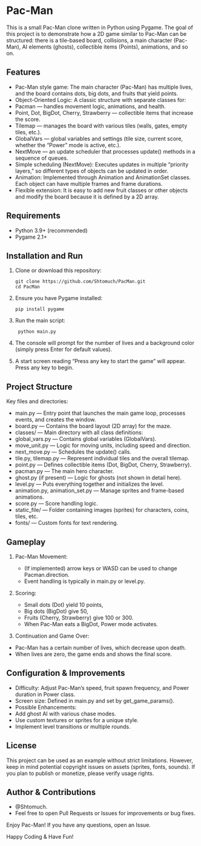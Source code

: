 # Pac-Man

This is a small Pac-Man clone written in Python using Pygame. The goal of this project is to demonstrate how a 2D game similar to Pac-Man can be structured: there is a tile-based board, collisions, a main character (Pac-Man), AI elements (ghosts), collectible items (Points), animations, and so on.

## Features

- 	Pac-Man style game: The main character (Pac-Man) has multiple lives, and the board contains dots, big dots, and fruits that yield points.
- 	Object-Oriented Logic: A classic structure with separate classes for:
- 	Pacman — handles movement logic, animations, and health.
- 	Point, Dot, BigDot, Cherry, Strawberry — collectible items that increase the score.
- 	Tilemap — manages the board with various tiles (walls, gates, empty tiles, etc.).
- 	GlobalVars — global variables and settings (tile size, current score, whether the “Power” mode is active, etc.).
- 	NextMove — an update scheduler that processes update() methods in a sequence of queues.
- 	Simple scheduling (NextMove): Executes updates in multiple “priority layers,” so different types of objects can be updated in order.
- 	Animation: Implemented through Animation and AnimationSet classes. Each object can have multiple frames and frame durations.
- 	Flexible extension: It is easy to add new fruit classes or other objects and modify the board because it is defined by a 2D array.

## Requirements

- 	Python 3.9+ (recommended)
- 	Pygame 2.1+

## Installation and Run

1.	Clone or download this repository:

        git clone https://github.com/Shtomuch/PacMan.git
        cd PacMan

2.	Ensure you have Pygame installed:

        pip install pygame


3.	Run the main script:

         python main.py


4.	The console will prompt for the number of lives and a background color (simply press Enter for default values).
5.	A start screen reading “Press any key to start the game” will appear. Press any key to begin.

## Project Structure

Key files and directories:

- 	main.py — Entry point that launches the main game loop, processes events, and creates the window.
- 	board.py — Contains the board layout (2D array) for the maze.
- 	classes/ — Main directory with all class definitions:
- 	global_vars.py — Contains global variables (GlobalVars).
- 	move_unit.py — Logic for moving units, including speed and direction.
- 	next_move.py — Schedules the update() calls.
- 	tile.py, tilemap.py — Represent individual tiles and the overall tilemap.
- 	point.py — Defines collectible items (Dot, BigDot, Cherry, Strawberry).
- 	pacman.py — The main hero character.
- 	ghost.py (if present) — Logic for ghosts (not shown in detail here).
- 	level.py — Puts everything together and initializes the level.
- 	animation.py, animation_set.py — Manage sprites and frame-based animations.
- 	score.py — Score handling logic.
- 	static_file/ — Folder containing images (sprites) for characters, coins, tiles, etc.
- 	fonts/ — Custom fonts for text rendering.

## Gameplay

1.	Pac-Man Movement:
 
    - 	(If implemented) arrow keys or WASD can be used to change Pacman.direction.
    - 	Event handling is typically in main.py or level.py.
  	
3.	Scoring:
   
    - 	Small dots (Dot) yield 10 points,
    - 	Big dots (BigDot) give 50,
    - 	Fruits (Cherry, Strawberry) give 100 or 300.
    - 	When Pac-Man eats a BigDot, Power mode activates.
  
5.	Continuation and Game Over:
     
   - Pac-Man has a certain number of lives, which decrease upon death.
   - 	When lives are zero, the game ends and shows the final score.

## Configuration & Improvements

- Difficulty: Adjust Pac-Man’s speed, fruit spawn frequency, and Power duration in Power class.
- Screen size: Defined in main.py and set by get_game_params().
- Possible Enhancements:
- Add ghost AI with various chase modes.
- Use custom textures or sprites for a unique style.
- Implement level transitions or multiple rounds.

## License

This project can be used as an example without strict limitations. However, keep in mind potential copyright issues on assets (sprites, fonts, sounds). If you plan to publish or monetize, please verify usage rights.

## Author & Contributions

- @Shtomuch.
- Feel free to open Pull Requests or Issues for improvements or bug fixes.

Enjoy Pac-Man! If you have any questions, open an Issue.

Happy Coding & Have Fun!
